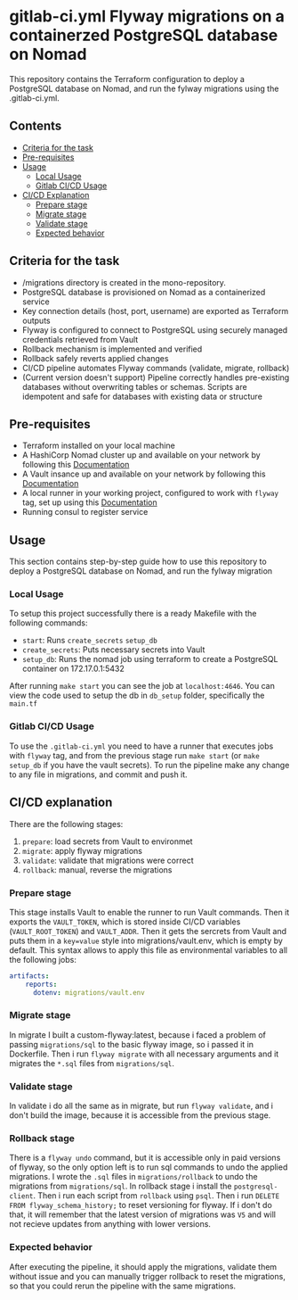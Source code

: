 # gitlab-ci.yml Flyway migrations on a containerzed PostgreSQL database on Nomad

This repository contains the Terraform configuration to deploy a PostgreSQL database on Nomad, and run the fylway migrations using the .gitlab-ci.yml. 
## Contents
- [Criteria for the task](#criteria-for-the-task)
- [Pre-requisites](#pre-requisites)
- [Usage](#usage)
  - [Local Usage](#local-usage)
  - [Gitlab CI/CD Usage](#gitlab-cicd-usage)
- [CI/CD Explanation](#cicd-explanation)
  - [Prepare stage](#prepare-stage)
  - [Migrate stage](#migrate-stage)
  - [Validate stage](#validate-stage)
  - [Expected behavior](#expected-behavior)
      

## Criteria for the task

- /migrations directory is created in the mono-repository.
- PostgreSQL database is provisioned on Nomad as a containerized service
- Key connection details (host, port, username) are exported as Terraform outputs
- Flyway is configured to connect to PostgreSQL using securely managed credentials retrieved from Vault
- Rollback mechanism is implemented and verified
- Rollback safely reverts applied changes
- CI/CD pipeline automates Flyway commands (validate, migrate, rollback)
- (Current version doesn't support) Pipeline correctly handles pre-existing databases without overwriting tables or schemas. Scripts are idempotent and safe for databases with existing data or structure

## Pre-requisites

- Terraform installed on your local machine
- A HashiCorp Nomad cluster up and available on your network by following this [Documentation](roles/nomad/README.md)
- A Vault insance up and available on your network by following this [Documentation](roles/vault/README.md)
- A local runner in your working project, configured to work with `flyway` tag, set up using this [Documentation](gitlab-runners\README.md)
- Running consul to register service

## Usage

This section contains step-by-step guide how to use this repository to deploy a PostgreSQL database on Nomad, and run the fylway migration

### Local Usage

To setup this project successfully there is a ready Makefile with the following commands:

- `start`: Runs `create_secrets` `setup_db`
- `create_secrets`: Puts necessary secrets into Vault
- `setup_db`: Runs the nomad job using terraform to create a PostgreSQL container on 172.17.0.1:5432

After running `make start` you can see the job at `localhost:4646`. You can view the code used to setup the db in `db_setup` folder, specifically the `main.tf`

### Gitlab CI/CD Usage

To use the `.gitlab-ci.yml` you need to have a runner that executes jobs with `flyway` tag, and from the previous stage run `make start`  (or `make setup_db` if you have the vault secrets). To run the pipeline make any change to any file in migrations, and commit and push it.

## CI/CD explanation

There are the following stages: 
1. `prepare`: load secrets from Vault to environmet
2. `migrate`: apply flyway migrations
3. `validate`: validate that migrations were correct
4. `rollback`: manual, reverse the migrations

### Prepare stage
This stage installs Vault to enable the runner to run Vault commands. Then it exports the `VAULT_TOKEN`, which is stored inside CI/CD variables (`VAULT_ROOT_TOKEN`) and `VAULT_ADDR`. Then it gets the sercrets from Vault and puts them in a `key=value` style into migrations/vault.env, which is empty by default. This syntax allows to apply this file as environmental variables to all the following jobs:

```yml
artifacts:
    reports:
      dotenv: migrations/vault.env
```

### Migrate stage
In migrate I built a custom-flyway:latest, because i faced a problem of passing `migrations/sql` to the basic flyway image, so i passed it in Dockerfile. Then i run `flyway migrate` with all necessary arguments and it migrates the `*.sql` files from `migrations/sql`.

### Validate stage
In validate i do all the same as in migrate, but run `flyway validate`, and i don't build the image, because it is accessible from the previous stage.

### Rollback stage
There is a `flyway undo` command, but it is accessible only in paid versions of flyway, so the only option left is to run sql commands to undo the applied migrations. I wrote the `.sql` files in `migrations/rollback` to undo the migrations from `migrations/sql`. In rollback stage i install the `postgresql-client`. Then i run each script from `rollback` using `psql`. Then i run `DELETE FROM flyway_schema_history;` to reset versioning for flyway. If i don't do that, it will remember that the latest version of migrations was `V5` and will not recieve updates from anything with lower versions.

### Expected behavior
After executing the pipeline, it should apply the migrations, validate them without issue and you can manually trigger rollback to reset the migrations, so that you could rerun the pipeline with the same migrations.
